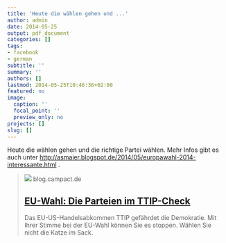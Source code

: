 ```yaml
---
title: 'Heute die wählen gehen und ...'
author: admin
date: 2014-05-25
output: pdf_document
categories: []
tags:
- facebook
- german
subtitle: ''
summary: ''
authors: []
lastmod: 2014-05-25T10:46:36+02:00
featured: no
image:
  caption: ''
  focal_point: ''
  preview_only: no
projects: []
slug: []
---
```

Heute die wählen gehen und die richtige Partei wählen. Mehr Infos gibt es auch unter http://asmaier.blogspot.de/2014/05/europawahl-2014-interessante.html .
> [![](https://blog.campact.de/wp-content/uploads/2014/04/ttip-katze-im-sack-kampagnengrafik.jpg)](http://blog.campact.de/2014/05/damit-sie-nicht-die-katze-im-sack-waehlen-der-ttip-parteiencheck/#kurzuebersicht)
> blog.campact.de
> ## [EU-Wahl: Die Parteien im TTIP-Check](http://blog.campact.de/2014/05/damit-sie-nicht-die-katze-im-sack-waehlen-der-ttip-parteiencheck/#kurzuebersicht)
>
>Das EU-US-Handelsabkommen TTIP gefährdet die Demokratie. Mit Ihrer Stimme bei der EU-Wahl können Sie es stoppen. Wählen Sie nicht die Katze im Sack.

